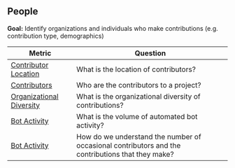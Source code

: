## People

**Goal:** Identify organizations and individuals who make contributions (e.g. contribution type, demographics)

| Metric | Question |
| --- | --- |
| [Contributor Location](contributor-location.md) | What is the location of contributors? |
| [Contributors](contributors.md) | Who are the contributors to a project? |
| [Organizational Diversity](organizational-diversity.md) | What is the organizational diversity of contributions? |
| [Bot Activity](bot-activity.md) | What is the volume of automated bot activity? |
| [Bot Activity](occasional-contributors.md) | How do we understand the number of occasional contributors and the contributions that they make? |
